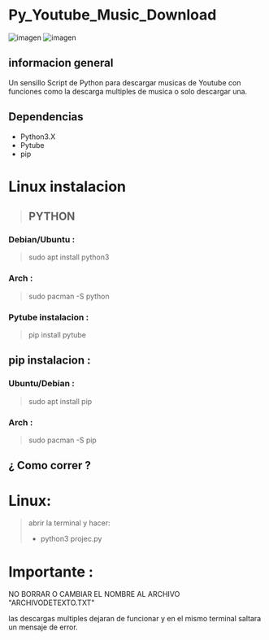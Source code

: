 # Py_Youtube_Music_Download

![imagen](https://github.com/finoshaggy/Py_Youtube_Music_Download/assets/103294216/ffcc056c-e628-424b-9af5-fa77b60545ef) ![imagen](https://github.com/finoshaggy/Py_Youtube_Music_Download/assets/103294216/60001897-8d01-415a-8402-b2f9727bc004)

informacion general
-------------------
Un sensillo Script de Python para descargar musicas de Youtube
con funciones como la descarga multiples de musica o solo descargar una.

Dependencias
------------
- Python3.X
- Pytube
- pip

# Linux instalacion

  > ## PYTHON

  ### Debian/Ubuntu :
  > sudo apt install python3

  ### Arch :
  > sudo pacman -S python

  ### Pytube instalacion :

  > pip install pytube

  ## pip instalacion : 

  ### Ubuntu/Debian :
  > sudo apt install pip

  ### Arch :
  > sudo pacman -S pip 

¿ Como correr ?
----------------
# Linux:
  > abrir la terminal y hacer:
  > - python3 projec.py

# Importante :

NO BORRAR O CAMBIAR EL NOMBRE AL ARCHIVO "ARCHIVODETEXTO.TXT"

las descargas multiples dejaran de funcionar y en el mismo terminal saltara un mensaje de error.
